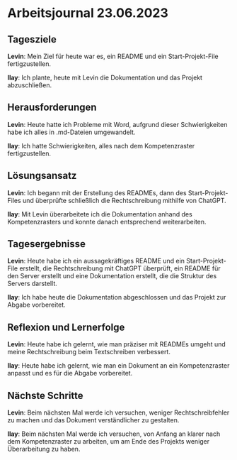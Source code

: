 # Arbeitsjournal 23.06.2023

## Tagesziele

**Levin**: Mein Ziel für heute war es, ein README und ein Start-Projekt-File fertigzustellen.

**Ilay**: Ich plante, heute mit Levin die Dokumentation und das Projekt abzuschließen.

## Herausforderungen

**Levin**: Heute hatte ich Probleme mit Word, aufgrund dieser Schwierigkeiten habe ich alles in .md-Dateien umgewandelt.

**Ilay**: Ich hatte Schwierigkeiten, alles nach dem Kompetenzraster fertigzustellen.

## Lösungsansatz

**Levin**: Ich begann mit der Erstellung des READMEs, dann des Start-Projekt-Files und überprüfte schließlich die Rechtschreibung mithilfe von ChatGPT.

**Ilay**: Mit Levin überarbeitete ich die Dokumentation anhand des Kompetenzrasters und konnte danach entsprechend weiterarbeiten.

## Tagesergebnisse

**Levin**: Heute habe ich ein aussagekräftiges README und ein Start-Projekt-File erstellt, die Rechtschreibung mit ChatGPT überprüft, ein README für den Server erstellt und eine Dokumentation erstellt, die die Struktur des Servers darstellt.

**Ilay**: Ich habe heute die Dokumentation abgeschlossen und das Projekt zur Abgabe vorbereitet.

## Reflexion und Lernerfolge

**Levin**: Heute habe ich gelernt, wie man präziser mit READMEs umgeht und meine Rechtschreibung beim Textschreiben verbessert.

**Ilay**: Heute habe ich gelernt, wie man ein Dokument an ein Kompetenzraster anpasst und es für die Abgabe vorbereitet.

## Nächste Schritte

**Levin**: Beim nächsten Mal werde ich versuchen, weniger Rechtschreibfehler zu machen und das Dokument verständlicher zu gestalten.

**Ilay**: Beim nächsten Mal werde ich versuchen, von Anfang an klarer nach dem Kompetenzraster zu arbeiten, um am Ende des Projekts weniger Überarbeitung zu haben.
